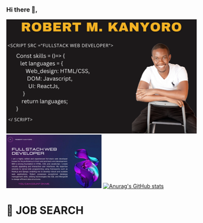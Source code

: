 ### Hi there 👋,
![I am Fullstack Web Software Developer.](./banner.png)
<br/>
<img src="/profile.gif" width="50%"/>
[![Anurag's GitHub stats](https://github-readme-stats.vercel.app/api?username=Kanyorok)](https://github.com/anuraghazra/github-readme-stats)
# 📖 JOB SEARCH <a name="about-project"></a>

<!--
**Kanyorok/Kanyorok** is a ✨ _special_ ✨ repository because its `README.md` (this file) appears on your GitHub profile.

Here are some ideas to get you started:

- 🔭 I’m currently working on ...
- 🌱 I’m currently learning ...
- 👯 I’m looking to collaborate on ...
- 🤔 I’m looking for help with ...
- 💬 Ask me about ...
- 📫 How to reach me: ...
- 😄 Pronouns: ...
- ⚡ Fun fact: ...
-->
